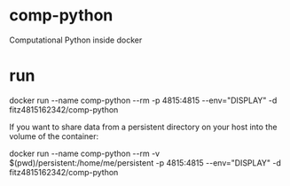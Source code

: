 # comp-python
Computational Python inside docker

# run 
docker run --name comp-python --rm -p 4815:4815 --env="DISPLAY" -d fitz4815162342/comp-python

If you want to share data from a persistent directory on your host into the volume of the container:

docker run --name comp-python --rm -v $(pwd)/persistent:/home/me/persistent -p 4815:4815 --env="DISPLAY" -d fitz4815162342/comp-python
